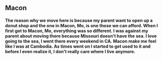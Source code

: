 ## Macon
#### The reason why we move here is because my parent want to open up a donut shop and the one in Macon, Mo, is one those we can afford. When I first got to Macon, Mo, everything was so different. I was against my parent about moving there because Missouri doesn't have the sea. I love going to the sea, I went there every weekend in CA. Macon make me feel like I was at Cambodia. As times went on I started to get used to it and before I even realize it, I don't really care where I live anymore.
